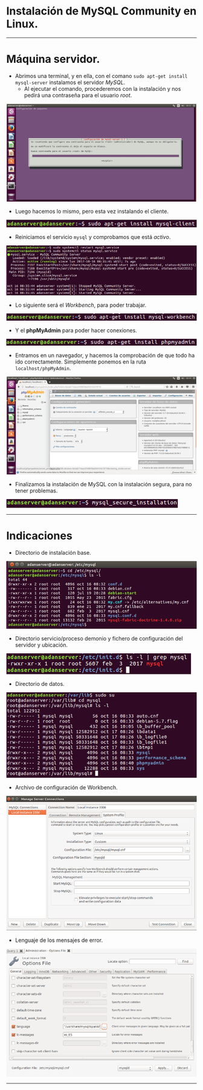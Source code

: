 # Instalación de MySQL Community en Linux.

<hr>

# Máquina servidor.

* Abrimos una terminal, y en ella, con el comano `sudo apt-get install mysql-server` instalamos el servidor *MySQL*.
  * Al ejecutar el comando, procederemos con la instalación y nos pedirá una contraseña para el usuario *root*.

![imagen](./img/c1.PNG)

* Luego hacemos lo mismo, pero esta vez instalando el cliente.

![imagen](./img/c2.PNG)

* Reiniciamos el servicio `mysql` y comprobamos que está *activo*.

![imagen](./img/c3.PNG)

* Lo siguiente será el *Workbench*, para poder trabajar.

![imagen](./img/c4.PNG)

* Y el **phpMyAdmin** para poder hacer conexiones.

![imagen](./img/c5.PNG)

* Entramos en un navegador, y hacemos la comprobación de que todo ha ido correctamente. Simplemente ponemos en la ruta `localhost/phpMyAdmin`.

![imagen](./img/c6.PNG)

* Finalizamos la instalación de MySQL con la instalación segura, para no tener problemas.

![imagen](./img/c7.PNG)

<hr>

# Indicaciones

* Directorio de instalación base.

![imagen](./img/c8.PNG)

* Directorio servicio/proceso demonio y fichero de configuración del servidor y ubicación.

![imagen](./img/c9.PNG)

* Directorio de datos.

![imagen](./img/c10.PNG)

* Archivo de configuración de Workbench.

![imagen](./img/c11.PNG)

* Lenguaje de los mensajes de error.

![imagen](./img/c12.PNG)

<hr>
